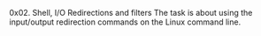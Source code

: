 0x02. Shell, I/O Redirections and filters
The task is about using the input/output redirection commands on the Linux command line. 
